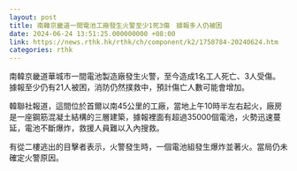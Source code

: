 ```yaml
---
layout: post
title: 南韓京畿道一間電池工廠發生火警至少1死3傷　據報多人仍被困
date: 2024-06-24 13:51:25.000000000 +08:00
link: https://news.rthk.hk/rthk/ch/component/k2/1758784-20240624.htm
categories: rthk
---
```


南韓京畿道華城市一間電池製造廠發生火警，至今造成1名工人死亡、3人受傷。據報至少仍有21人被困，消防仍然撲救中，預計傷亡人數可能會增加。

韓聯社報道，這間位於首爾以南45公里的工廠，當地上午10時半左右起火，廠房是一座鋼筋混凝土結構的三層建築，據報裡面有超過35000個電池，火勢迅速蔓延，電池不斷爆炸，救援人員難以入內搜救。

有從二樓逃出的目擊者表示，火警發生時，一個電池組發生爆炸並著火。當局仍未確定火警原因。

